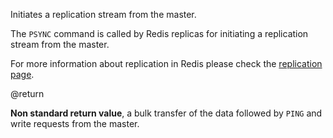 Initiates a replication stream from the master.

The `PSYNC` command is called by Redis replicas for initiating a replication
stream from the master.

For more information about replication in Redis please check the
[replication page][tr].

[tr]: /topics/replication

@return

**Non standard return value**, a bulk transfer of the data followed by `PING` and write requests from the master.
